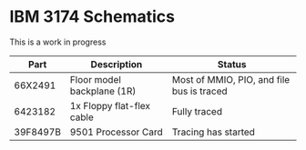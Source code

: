 IBM 3174 Schematics
======================

This is a work in progress

| Part     | Description                | Status                                    |
| -------- | -------------------------- | ----------------------------------------- |
| 66X2491  | Floor model backplane (1R) | Most of MMIO, PIO, and file bus is traced |
| 6423182  | 1x Floppy flat-flex cable  | Fully traced                              |
| 39F8497B | 9501 Processor Card        | Tracing has started                       |